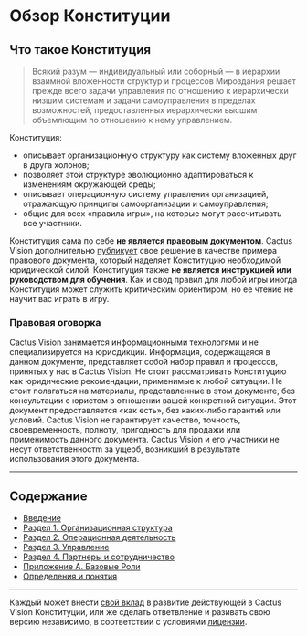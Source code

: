 # Обзор Конституции

## Что такое Конституция

> Всякий разум — индивидуальный или соборный — в иерархии взаимной вложенности структур и процессов Мироздания решает прежде всего задачи управления по отношению к иерархически низшим системам и задачи самоуправления в пределах возможностей, предоставленных иерархически высшим объемлющим по отношению к нему управлением.

Конституция:
- описывает организационную структуру как систему вложенных друг в друга холонов; 
- позволяет этой структуре эволюционно адаптироваться к изменениям окружающей среды; 
- описывает операционную систему управления организацией, отражающую принципы самоорганизации и самоуправления;
- общие для всех «правила игры», на которые могут рассчитывать все участники.

Конституция сама по себе **не является правовым документом**. Cactus Vision дополнительно [публикует](adoption_decision.md) свое решение в качестве примера правового документа, который наделяет Конституцию необходимой юридической силой. Конституция также **не является инструкцией или руководством для обучения**. Как и свод правил для любой игры иногда Конституция может служить критическим ориентиром, но ее чтение не научит вас играть в игру.


### Правовая оговорка
Cactus Vision занимается информационными технологями и не специализируется на юрисдикции. Информация, содержащаяся в данном документе, представляет собой набор правил и процессов, принятых у нас в Cactus Vision. Не стоит рассматривать Конституцию как юридические рекомендации, применимые к любой ситуации. Не стоит полагаться на материалы, представленные в этом документе, без консультации с юристом в отношении вашей конкретной ситуации. Этот документ предоставляется «как есть», без каких-либо гарантий или условий. Cactus Vision не гарантирует качество, точность, своевременность, полноту, пригодность для продажи или применимость данного документа. Cactus Vision и его участники не несут ответственностm за ущерб, возникший в результате использования этого документа.

---

## Содержание

-   [Введение](constitution.md)
-   [Раздел 1. Организационная структура](constitution.md#раздел-1----организационная-структура)
-   [Раздел 2. Операционная деятельность](constitution.md#раздел-2-операционная-деятельность)
-   [Раздел 3. Управление](constitution.md#раздел-3-управление)
-   [Раздел 4. Партнеры и сотрудничество](constitution.md#раздел-4-партнеры-и-сотрудничество)
-   [Приложение А. Базовые Роли](appendix_a.md)
-   [Определения и понятия](definitions.md)
---

Каждый может внести [свой вклад](participation.md) в развитие действующей в Cactus Vision Конституции, или же сделать ответвление и разивать свою версию независимо, в соответствии с условиями [лицензии](LICENSE.md).

